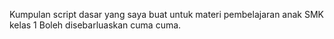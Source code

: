 Kumpulan script dasar yang saya buat untuk materi pembelajaran anak SMK kelas 1
Boleh disebarluaskan cuma cuma.